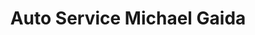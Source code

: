 ---
title: "Auto Service Michael Gaida"
url: /haselbachtal/auto-service-michael-gaida/
shop: Autowerkstatt
---